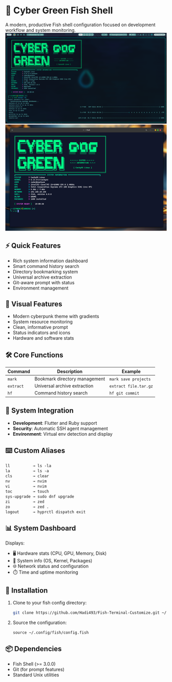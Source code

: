 # 🌿 Cyber Green Fish Shell

A modern, productive Fish shell configuration focused on development workflow and system monitoring.
![Fish Shell Preview](./assets/images/image4.png)
![Fish Shell Preview](./assets/images/image3.png)

## ⚡ Quick Features

- Rich system information dashboard
- Smart command history search
- Directory bookmarking system
- Universal archive extraction
- Git-aware prompt with status
- Environment management

## 🎨 Visual Features

- Modern cyberpunk theme with gradients
- System resource monitoring
- Clean, informative prompt
- Status indicators and icons
- Hardware and software stats

## 🛠 Core Functions

| Command    | Description                          | Example                |
|------------|--------------------------------------|------------------------|
| `mark`     | Bookmark directory management        | `mark save projects`   |
| `extract`  | Universal archive extraction         | `extract file.tar.gz`  |
| `hf`       | Command history search               | `hf git commit`        |

## 🔧 System Integration

- **Development**: Flutter and Ruby support
- **Security**: Automatic SSH agent management
- **Environment**: Virtual env detection and display

## ⌨️ Custom Aliases

```fish
ll          → ls -la     
la          → ls -a      
cls         → clear
nv          → nvim
vi          → nvim
toc         → touch
sys-upgrade → sudo dnf upgrade
zi          → zed
zo          → zed .
logout      → hyprctl dispatch exit

```

## 📊 System Dashboard

Displays:
- 🖥️ Hardware stats (CPU, GPU, Memory, Disk)
- 🔧 System info (OS, Kernel, Packages)
- 🌐 Network status and configuration
- ⏱️ Time and uptime monitoring

## 🚀 Installation

1. Clone to your fish config directory:
   ```bash
   git clone https://github.com/Hadi493/Fish-Terminal-Customize.git ~/.config/fish/
   ```
2. Source the configuration:
   ```fish
   source ~/.config/fish/config.fish
   ```

## 📦 Dependencies

- Fish Shell (>= 3.0.0)
- Git (for prompt features)
- Standard Unix utilities
